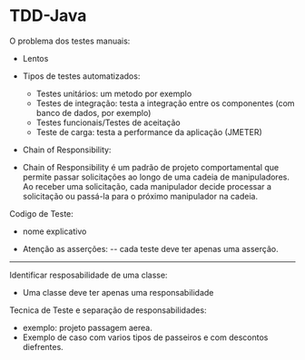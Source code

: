 # TDD-Java

O problema dos testes manuais: 
- Lentos

- Tipos de testes automatizados:
    - Testes unitários: um metodo por exemplo
    - Testes de integração: testa a integração entre os componentes (com banco de dados, por exemplo)
    - Testes funcionais/Testes de aceitação
    - Teste de carga: testa a performance da aplicação (JMETER)


- Chain of Responsibility:
- Chain of Responsibility é um padrão de projeto comportamental que permite passar solicitações ao longo de uma cadeia de manipuladores. Ao receber uma solicitação, cada manipulador decide processar a solicitação ou passá-la para o próximo manipulador na cadeia.


Codigo de Teste: 
- nome explicativo

- Atenção as asserções:
-- cada teste deve ter apenas uma asserção.

____________
Identificar resposabilidade de uma classe:
- Uma classe deve ter apenas uma responsabilidade


Tecnica de Teste e separação de responsabilidades:
- exemplo: projeto passagem aerea.
-  Exemplo de caso com varios tipos de passeiros e  com descontos diefrentes.

